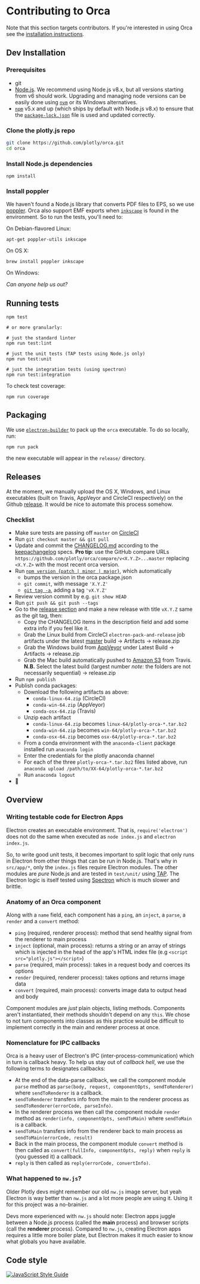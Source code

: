 # Contributing to Orca

Note that this section targets contributors. If you're interested in using Orca
see the [installation instructions](https://github.com/plotly/orca#installation).

## Dev Installation

### Prerequisites

- git
- [Node.js](https://nodejs.org/en/). We recommend using Node.js v8.x, but all
  versions starting from v6 should work.  Upgrading and managing node versions
  can be easily done using [`nvm`](https://github.com/creationix/nvm) or its
  Windows alternatives.
- [`npm`](https://www.npmjs.com/) v5.x and up (which ships by default with
  Node.js v8.x) to ensure that the
  [`package-lock.json`](https://docs.npmjs.com/files/package-lock.json) file is
  used and updated correctly.

### Clone the plotly.js repo

```bash
git clone https://github.com/plotly/orca.git
cd orca
```

### Install Node.js dependencies

```
npm install
```

### Install poppler

We haven't found a Node.js library that converts PDF files to EPS,
so we use [poppler](https://poppler.freedesktop.org/). Orca also support EMF
exports when [`inkscape`](https://inkscape.org/) is found in the environment. So
to run the tests, you'll need to:


On Debian-flavored Linux:

```
apt-get poppler-utils inkscape
```

On OS X:

```
brew install poppler inkscape
```

On Windows:

_Can anyone help us out?_


## Running tests

```
npm test

# or more granularly:

# just the standard linter
npm run test:lint

# just the unit tests (TAP tests using Node.js only)
npm run test:unit

# just the integration tests (using spectron)
npm run test:integration
```

To check test coverage:

```
npm run coverage
```

## Packaging

We use [`electron-builder`](https://github.com/electron-userland/electron-builder) to pack up
the `orca` executable. To do so locally, run:

```
npm run pack
```

the new executable will appear in the `release/` directory.

## Releases

At the moment, we manually upload the OS X, Windows, and Linux executables
(built on Travis, AppVeyor and CircleCI respectively) on the Github
[release](https://github.com/plotly/orca/releases). It would be nice to
automate this process somehow.

### Checklist

- Make sure tests are passing off `master` on [CircleCI](https://circleci.com/gh/plotly/workflows/orca/tree/master)
- Run `git checkout master && git pull`
- Update and commit the [CHANGELOG.md](https://github.com/plotly/plotly.js/blob/master/CHANGELOG.md)
  according to the [keepachangelog](http://keepachangelog.com/) specs. **Pro tip**:
  use the GitHub compare URLs `https://github.com/plotly/orca/compare/v<X.Y.Z>...master` replacing
  `<X.Y.Z>` with the most recent orca version.
- Run [`npm version {patch | minor | major}`](https://docs.npmjs.com/cli/version), which automatically
  + bumps the version in the orca package.json
  + `git commit`, with message `'X.Y.Z'`
  + [`git tag -a`](https://git-scm.com/book/en/v2/Git-Basics-Tagging), adding a tag `'vX.Y.Z'`
- Review version commit by e.g. `git show HEAD`
- Run `git push && git push --tags`
- Go to the [release section](https://github.com/plotly/orca/releases) and
  make a new release with title `vX.Y.Z` same as the git tag, then:
  + Copy the CHANGELOG items in the description field and add some extra info if you feel like it.
  + Grab the Linux build from CircleCI `electron-pack-and-release` job artifacts under the latest [master](https://circleci.com/gh/plotly/workflows/orca/tree/master) build -> Artifacts -> release.zip
  + Grab the Windows build from [AppVeyor](https://ci.appveyor.com/project/AppVeyorDashAdmin/image-exporter) under Latest Build -> Artifacts -> release.zip
  + Grab the Mac build automatically pushed to [Amazon S3](https://s3.console.aws.amazon.com/s3/buckets/image-exporter-travis-artifacts/plotly/orca/?region=us-east-1&tab=overview) from Travis.
    **N.B.** Select the latest build (largest number *note:* the folders are not necessarily sequential) -> release.zip
- Run `npm publish`
- Publish conda packages:
  + Download the following artifacts as above:
    - `conda-linux-64.zip` (CircleCI)
    - `conda-win-64.zip` (AppVeyor)
    - `conda-osx-64.zip` (Travis)
  + Unzip each artifact
    + `conda-linux-64.zip` becomes `linux-64/plotly-orca-*.tar.bz2`
    + `conda-win-64.zip` becomes `win-64/plotly-orca-*.tar.bz2`
    + `conda-osx-64.zip` becomes `osx-64/plotly-orca-*.tar.bz2`
  + From a conda environment with the `anaconda-client` package installed run `anaconda login`
  + Enter the credentials for the plotly anaconda channel
  + For each of the three `plotly-orca-*.tar.bz2` files listed above, run `anaconda upload /path/to/XX-64/plotly-orca-*.tar.bz2`
  + Run `anaconda logout`
- :beers:

## Overview

### Writing testable code for Electron Apps

Electron creates an executable environment. That is, `require('electron')`
does not do the same when executed as `node index.js` and `electron
index.js`.

So, to write good unit tests, it becomes important to split logic that only
runs in Electron from other things that can be run in Node.js. That's why in
`src/app/*`, only the `index.js` files require Electron modules. The other
modules are _pure_ Node.js and are tested in `test/unit/` using
[TAP](http://www.node-tap.org/). The Electron logic is itself tested using
[Spectron](https://github.com/electron/spectron) which is much slower and brittle.

### Anatomy of an Orca component

Along with a `name` field, each component has a `ping`, an `inject`, a `parse`,
a `render` and a `convert` method:

* `ping` (required, renderer process): method that send healthy signal from the
  renderer to main process
* `inject` (optional, main process): returns a string or an array of strings
  which is injected in the head of the app's HTML index file (e.g `<script
  src="plotly.js"></script>`)
* `parse` (required, main process): takes in a request body and coerces its
  options
* `render` (required, renderer process): takes options and returns image data
* `convert` (required, main process): converts image data to output head and
  body

Component modules are _just_ plain objects, listing methods. Components aren't
instantiated, their methods shouldn't depend on any `this`. We chose to not
turn components into classes as this practice would be difficult to implement
correctly in the main and renderer process at once.

### Nomenclature for IPC callbacks

Orca is a heavy user of Electron's IPC (inter-process-communication)
which in turn is callback heavy. To help us stay out of _callback hell_, we use
the following terms to designates callbacks:

- At the end of the data-parse callback, we call the component module `parse`
  method as `parse(body, request, componentOpts, sendToRenderer)` where `sendToRenderer`
  is a callback.
- `sendToRenderer` transfers info from the main to the
  renderer process as `sendToRenderer(errorCode, parseInfo)`.
- In the renderer process we then call the component module `render` method as
  `render(info, componentOpts, sendToMain)` where `sendToMain` is a callback.
- `sendToMain` transfers info from the renderer back to main process as
  `sendToMain(errorCode, result)`
- Back in the main process, the component module `convert` method is then
  called as `convert(fullInfo, componentOpts, reply)` when `reply` is (you
  guessed it) a callback.
- `reply` is then called as `reply(errorCode, convertInfo)`.

### What happened to `nw.js`?

Older Plotly devs might remember our old `nw.js` image server, but yeah
Electron is way better than `nw.js` and a lot more people are using it. Using
it for this project was a no-brainier.

Devs more experienced with `nw.js` should note: Electron apps juggle between a
Node.js process (called the **main** process) and browser scripts (call the
**renderer** process). Compared to `nw.js`, creating Electron apps requires a
little more boiler plate, but Electron makes it much easier to know what
globals you have available.

## Code style

[![JavaScript Style Guide](https://cdn.rawgit.com/standard/standard/master/badge.svg)](https://github.com/standard/standard)
